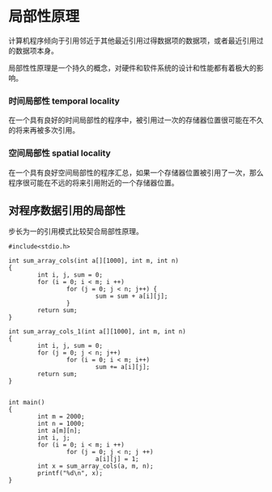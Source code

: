 # 局部性原理

计算机程序倾向于引用邻近于其他最近引用过得数据项的数据项，或者最近引用过的数据项本身。

局部性性原理是一个持久的概念，对硬件和软件系统的设计和性能都有着极大的影响。

### 时间局部性 temporal locality

在一个具有良好的时间局部性的程序中，被引用过一次的存储器位置很可能在不久的将来再被多次引用。

### 空间局部性 spatial locality

在一个具有良好空间局部性的程序汇总，如果一个存储器位置被引用了一次，那么程序很可能在不远的将来引用附近的一个存储器位置。

## 对程序数据引用的局部性

步长为一的引用模式比较契合局部性原理。

```
#include<stdio.h>

int sum_array_cols(int a[][1000], int m, int n)
{
        int i, j, sum = 0;
        for (i = 0; i < m; i ++)
                for (j = 0; j < n; j++) {
                        sum = sum + a[i][j];
                }
        return sum;
}

int sum_array_cols_1(int a[][1000], int m, int n)
{
        int i, j, sum = 0;
        for (j = 0; j < n; j++)
                for (i = 0; i < m; i++)
                        sum += a[i][j];
        return sum;
}


int main()
{
        int m = 2000;
        int n = 1000;
        int a[m][n];
        int i, j;
        for (i = 0; i < m; i ++)
                for (j = 0; j < n; j ++)
                        a[i][j] = 1;
        int x = sum_array_cols(a, m, n);
        printf("%d\n", x);
}
```

